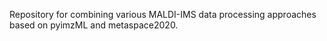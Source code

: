 Repository for combining various MALDI-IMS data processing approaches based on pyimzML and metaspace2020.
